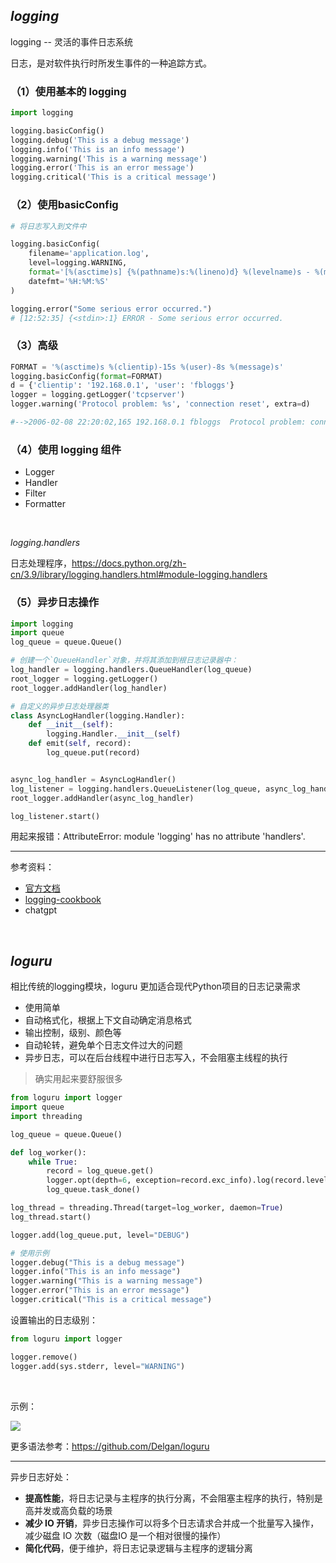 
## _logging_

logging -- 灵活的事件日志系统

日志，是对软件执行时所发生事件的一种追踪方式。


### （1）使用基本的 logging

```python
import logging

logging.basicConfig()
logging.debug('This is a debug message')
logging.info('This is an info message')
logging.warning('This is a warning message')
logging.error('This is an error message')
logging.critical('This is a critical message')
```


### （2）使用basicConfig

```python
# 将日志写入到文件中

logging.basicConfig(
    filename='application.log',
    level=logging.WARNING,
    format='[%(asctime)s] {%(pathname)s:%(lineno)d} %(levelname)s - %(message)s',
    datefmt='%H:%M:%S'
)

logging.error("Some serious error occurred.")
# [12:52:35] {<stdin>:1} ERROR - Some serious error occurred.
```

### （3）高级

```python
FORMAT = '%(asctime)s %(clientip)-15s %(user)-8s %(message)s'
logging.basicConfig(format=FORMAT)
d = {'clientip': '192.168.0.1', 'user': 'fbloggs'}
logger = logging.getLogger('tcpserver')
logger.warning('Protocol problem: %s', 'connection reset', extra=d)

#-->2006-02-08 22:20:02,165 192.168.0.1 fbloggs  Protocol problem: connection reset
```

### （4）使用 logging 组件

- Logger
- Handler
- Filter
- Formatter

</br>


_logging.handlers_ 

日志处理程序，https://docs.python.org/zh-cn/3.9/library/logging.handlers.html#module-logging.handlers


### （5）异步日志操作

```python
import logging
import queue
log_queue = queue.Queue()

# 创建一个`QueueHandler`对象，并将其添加到根日志记录器中：
log_handler = logging.handlers.QueueHandler(log_queue)
root_logger = logging.getLogger()
root_logger.addHandler(log_handler)

# 自定义的异步日志处理器类
class AsyncLogHandler(logging.Handler):
    def __init__(self):
        logging.Handler.__init__(self)
    def emit(self, record):
        log_queue.put(record)


async_log_handler = AsyncLogHandler()
log_listener = logging.handlers.QueueListener(log_queue, async_log_handler)
root_logger.addHandler(async_log_handler)

log_listener.start()
```

用起来报错：AttributeError: module 'logging' has no attribute 'handlers'.



-------------
参考资料：
- [官方文档](https://docs.python.org/zh-cn/3.9/library/logging.html)
- [logging-cookbook](https://docs.python.org/zh-cn/3.9/howto/logging-cookbook.html#logging-cookbook)
- chatgpt



</br>

## _loguru_

相比传统的logging模块，loguru 更加适合现代Python项目的日志记录需求

- 使用简单
- 自动格式化，根据上下文自动确定消息格式
- 输出控制，级别、颜色等
- 自动轮转，避免单个日志文件过大的问题
- 异步日志，可以在后台线程中进行日志写入，不会阻塞主线程的执行


> 确实用起来要舒服很多

```python
from loguru import logger
import queue
import threading

log_queue = queue.Queue()

def log_worker():
    while True:
        record = log_queue.get()
        logger.opt(depth=6, exception=record.exc_info).log(record.levelno, record.getMessage())
        log_queue.task_done()

log_thread = threading.Thread(target=log_worker, daemon=True)
log_thread.start()

logger.add(log_queue.put, level="DEBUG")

# 使用示例
logger.debug("This is a debug message")
logger.info("This is an info message")
logger.warning("This is a warning message")
logger.error("This is an error message")
logger.critical("This is a critical message")
```


设置输出的日志级别：
```python
from loguru import logger

logger.remove()
logger.add(sys.stderr, level="WARNING")
```





</br>

示例：

<img src="https://img-1301102143.cos.ap-beijing.myqcloud.com/20231026231754.png">

</br>


更多语法参考：https://github.com/Delgan/loguru


-------------

异步日志好处：
- **提高性能**，将日志记录与主程序的执行分离，不会阻塞主程序的执行，特别是高并发或高负载的场景
- **减少 IO 开销**，异步日志操作可以将多个日志请求合并成一个批量写入操作，减少磁盘 IO 次数（磁盘IO 是一个相对很慢的操作）
- **简化代码**，便于维护，将日志记录逻辑与主程序的逻辑分离